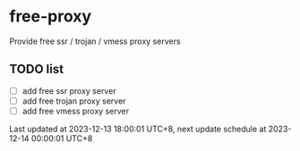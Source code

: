 
# free-proxy
Provide free ssr / trojan / vmess proxy servers


## TODO list
- [ ] add free ssr proxy server
- [ ] add free trojan proxy server
- [ ] add free vmess proxy server

Last updated at 2023-12-13 18:00:01 UTC+8, next update schedule at 2023-12-14 00:00:01 UTC+8

